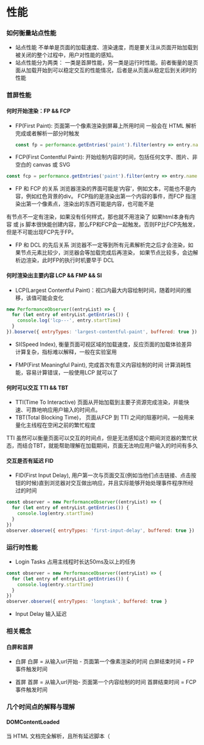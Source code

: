 # 性能

### 如何衡量站点性能
- 站点性能 不单单是页面的加载速度、渲染速度，而是要关注从页面开始加载到被关闭的整个过程中，用户对性能的感知。
- 站点性能分为两类： 一类是首屏性能，另一类是运行时性能。前者衡量的是页面从加载开始到可以稳定交互的性能情况，后者是从页面从稳定后到关闭时的性能

### 首屏性能
#### 何时开始渲染：FP && FCP
- FP(First Paint): 页面第一个像素渲染到屏幕上所用时间
  一般会在 HTML 解析完成或者解析一部分时触发
  ```javascript
  const fp = performance.getEntries('paint').filter(entry => entry.name === 'first-paint')[0].startTime
  ```

- FCP(First Contentful Paint): 开始绘制内容的时间，包括任何文字、图片、非空白的 canvas 或 SVG
```javascript
const fcp = performance.getEntries('paint').filter(entry => entry.name === 'first-contentful-paint')[0].startTime
```

- FP 和 FCP 的关系
浏览器渲染的界面可能是‘内容’，例如文本，可能也不是内容，例如红色背景的div。 FCP指的是渲染出第一个内容的事件，而FCP 指渲染出第一个像素点，渲染出的东西可能是内容，也可能不是

有节点不一定有渲染，如果没有任何样式，那也就不用渲染了
如果html本身有内容 或 js 脚本很快能创建内容，那么FP和FCP会一起触发。否则FP比FCP先触发，但是不可能出现FCP先于FP。

- FP 和 DCL 的先后关系
浏览器不一定等到所有元素解析完之后才会渲染，如果节点元素比较少，浏览器会等加载完成后再渲染， 如果节点比较多，会边解析边渲染，此时FP的执行时机要早于 DCL

#### 何时渲染出主要内容 LCP && FMP && SI
- LCP(Largest Contentful Paint)：视口内最大内容绘制时间，随着时间的推移，该值可能会变化
```javascript
new PerformanceObserver((entryList) => {
  for (let entry of entryList.getEntries()) {
    console.log('lcp---', entry.startTime)
  }
}).boserve({ entryTypes: 'largest-contentful-paint', buffered: true })
```

- SI(Speed Index), 衡量页面可视区域的加载速度，反应页面的加载体验差异
计算复杂，指标难以解释，一般在实验室用

- FMP(First Meaningful Paint), 完成首次有意义内容绘制的时间
计算消耗性能，容易计算错误，一般使用LCP 就可以了

#### 何时可以交互 TTI && TBT
- TTI(Time To Interactive) 页面从开始加载到主要子资源完成渲染，并能快速、可靠地响应用户输入的时间点。
- TBT(Total Blocking Time)， 页面从FCP 到 TTI 之间的阻塞时间，一般用来量化主线程在空闲之前的繁忙程度

TTI 虽然可以衡量页面可以交互的时间点，但是无法感知这个期间浏览器的繁忙状态，而结合TBT，就能帮助理解在加载期间，页面无法响应用户输入的时间有多久

#### 交互是否有延迟 FID
- FID(First Input Delay), 用户第一次与页面交互(例如当他们点击链接、点击按钮的时候)直到浏览器对交互做出响应，并且实际能够开始处理事件程序所经过的时间
```javascript
const observer = new PerformanceObserver((entryList) => {
  for (let entry of entryList.getEntries()) {
    console.log(entry.startTime)
  }
})
observer.observe({ entryTypes: 'first-input-delay', buffered: true })
```

### 运行时性能
- Login Tasks
占用主线程时长达50ms及以上的任务
```javascript
const observer = new PerformanceObserver((entryList) => {
  for (let entry of entryList.getEntries()) {
    console.log(entry.startTime)
  }
})
observer.observe({ entryTypes: 'longtask', buffered: true }
```
- Input Delay
输入延迟

### 相关概念
#### 白屏和首屏
- 白屏
白屏 = 从输入url开始 - 页面第一个像素渲染的时间
白屏结束时间 = FP事件触发时间

- 首屏
首屏 = 从输入url开始- 页面第一个内容绘制的时间
首屏结束时间 = FCP事件触发时间


### 几个时间点的解释与理解

#### DOMContentLoaded
当 HTML 文档完全解析，且所有延迟脚本（<script defer src="…"> 和 <script type="module">）下载和执行完毕后，会触发 DOMContentLoaded 事件。它不会等待图片、子框架和异步脚本(async)等其他内容完成加载。
DOMContentLoaded 不会等待样式表加载，但延迟脚本会等待样式表，而且 DOMContentLoaded 事件排在延迟脚本之后。此外，非延迟或异步的脚本（如 <script>）将等待已解析的样式表加载。
许多 JavaScript 框架都会等待此事件，然后才会开始执行自己的逻辑 ? 因为 js 框架需要拿到要挂载的DOM节点
- 其实也就是样式表会阻塞 js的执行，js要等到css加载解析完成后执行，js 会阻塞 HTML 文档解析
- 如果没有样式文件，DOMContentLoaded 触发时，可能异步脚本还没有加载完成
- 此时可能会开始构建渲染树，为什么说是可能哪？ 因为如果没有js脚本，有css样式文件，此时css可能还在加载，没有构建成 CSSOM，所以 此时还不能开始构建渲染树，但是绝大多数网站都会有js脚本，那么通常来说，此时DOM 和 CSSOM 已经准备就绪。

#### domInteractive
浏览器解析完成所有的 HTML 且 DOM 构建完成的时间点
如果没有阻止js的解析器(比如css)，domInteractive 会立即触发 DOMContentLoaded
- domInteractive 和 DomContentLoaded 的时间先后顺序： domInteractive 会早于或等于 DomContentLoaded 的时间点

#### domComplete
顾名思义，所有处理已完成，网页上的所有资源（图片等）都已下载完毕，也就是说，加载旋转图标已停止旋转。



